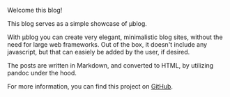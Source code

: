 Welcome this blog!

This blog serves as a simple showcase of μblog.

With μblog you can create very elegant, minimalistic blog sites, without the need
for large web frameworks. Out of the box, it doesn't include any javascript, but that
can easiely be added by the user, if desired.

The posts are written in Markdown, and converted to HTML, by utilizing pandoc under the hood.

For more information, you can find this project on [GitHub](https://github.com/766F6964/mublog).
